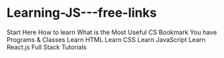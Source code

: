 # Learning-JS---free-links
Start Here
How to learn
What is the Most Useful CS Bookmark You have
Programs & Classes
Learn HTML
Learn CSS
Learn JavaScript
Learn React.js
Full Stack Tutorials
